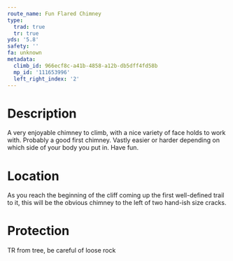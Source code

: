 ```yaml
---
route_name: Fun Flared Chimney
type:
  trad: true
  tr: true
yds: '5.8'
safety: ''
fa: unknown
metadata:
  climb_id: 966ecf8c-a41b-4858-a12b-db5dff4fd58b
  mp_id: '111653996'
  left_right_index: '2'
---
```

# Description
A very enjoyable chimney to climb, with a nice variety of face holds to work with. Probably a good first chimney. Vastly easier or harder depending on which side of your body you put in. Have fun.

# Location
As you reach the beginning of the cliff coming up the first well-defined trail to it, this will be the obvious chimney to the left of two hand-ish size cracks.

# Protection
TR from tree, be careful of loose rock
